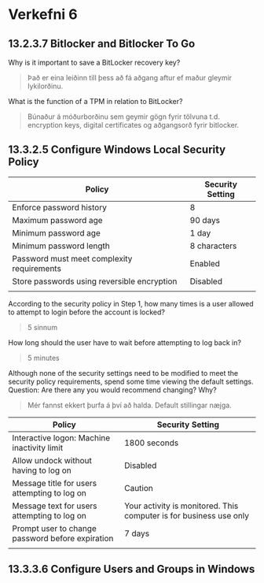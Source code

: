 # Verkefni 6
##

## 13.2.3.7 Bitlocker and Bitlocker To Go

Why is it important to save a BitLocker recovery key?
> Það er eina leiðinn till þess að fá aðgang aftur ef maður gleymir lykilorðinu.

What is the function of a TPM in relation to BitLocker?
> Búnaður á móðurborðinu sem geymir gögn fyrir tölvuna t.d. encryption keys, digital certificates og aðgangsorð fyrir bitlocker.

## 13.3.2.5 Configure Windows Local Security Policy

| Policy | Security Setting |
|-------|------|
| Enforce password history | 8 |
| Maximum password age | 90 days|
| Minimum password age | 1 day|
| Minimum password length | 8 characters|
| Password must meet complexity requirements | Enabled |
| Store passwords using reversible encryption | Disabled |
| | |

According to the security policy in Step 1, how many times is a user allowed to attempt to login before the
account is locked?
> 5 sinnum

How long should the user have to wait before attempting to log back in?
> 5 minutes

Although none of the security settings need to be modified to meet the security policy requirements,
spend some time viewing the default settings.
Question:
Are there any you would recommend changing? Why?
> Mér fannst ekkert þurfa á því að halda. Default stillingar næjga.

| Policy | Security Setting |
|-------|------|
| Interactive logon: Machine inactivity limit | 1800 seconds |
| Allow undock without having to log on | Disabled |
| Message title for users attempting to log on | Caution |
| Message text for users attempting to log on |  Your activity is monitored. This computer is for business use only|
| Prompt user to change password before expiration | 7 days |
| | |

## 13.3.3.6 Configure Users and Groups in Windows
